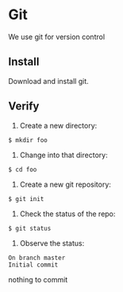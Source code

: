 # Git

We use git for version control

## Install

Download and install git. 

## Verify

1. Create a new directory:
```
$ mkdir foo
```
1. Change into that directory:
```
$ cd foo
```
1. Create a new git repository:
```
$ git init
```
1. Check the status of the repo:
```
$ git status
```
1. Observe the status:
```
On branch master
Initial commit
```

nothing to commit